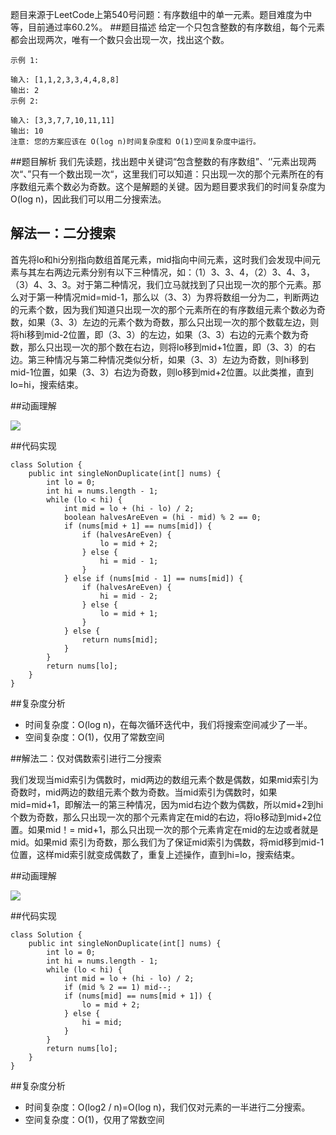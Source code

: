 题目来源于LeetCode上第540号问题：有序数组中的单一元素。题目难度为中等，目前通过率60.2%。
##题目描述
给定一个只包含整数的有序数组，每个元素都会出现两次，唯有一个数只会出现一次，找出这个数。

```
示例 1:

输入: [1,1,2,3,3,4,4,8,8]
输出: 2
示例 2:

输入: [3,3,7,7,10,11,11]
输出: 10
注意: 您的方案应该在 O(log n)时间复杂度和 O(1)空间复杂度中运行。
```
##题目解析
我们先读题，找出题中关键词“包含整数的有序数组”、‘’元素出现两次“、”只有一个数出现一次“，这里我们可以知道：只出现一次的那个元素所在的有序数组元素个数必为奇数。这个是解题的关键。因为题目要求我们的时间复杂度为O(log n)，因此我们可以用二分搜索法。

## 解法一：二分搜索

首先将lo和hi分别指向数组首尾元素，mid指向中间元素，这时我们会发现中间元素与其左右两边元素分别有以下三种情况，如：（1）3、3、4，（2）3、4、3，（3）4、3、3。对于第二种情况，我们立马就找到了只出现一次的那个元素。那么对于第一种情况mid=mid-1，那么以（3、3）为界将数组一分为二，判断两边的元素个数，因为我们知道只出现一次的那个元素所在的有序数组元素个数必为奇数，如果（3、3）左边的元素个数为奇数，那么只出现一次的那个数载左边，则将hi移到mid-2位置，即（3、3）的左边，如果（3、3）右边的元素个数为奇数，那么只出现一次的那个数在右边，则将lo移到mid+1位置，即（3、3）的右边。第三种情况与第二种情况类似分析，如果（3、3）左边为奇数，则hi移到mid-1位置，如果（3、3）右边为奇数，则lo移到mid+2位置。以此类推，直到lo=hi，搜索结束。

##动画理解

![](../Animation/Animation.gif)

##代码实现
```
class Solution {
    public int singleNonDuplicate(int[] nums) {
        int lo = 0;
        int hi = nums.length - 1;
        while (lo < hi) {
            int mid = lo + (hi - lo) / 2;
            boolean halvesAreEven = (hi - mid) % 2 == 0;
            if (nums[mid + 1] == nums[mid]) {
                if (halvesAreEven) {
                    lo = mid + 2;
                } else {
                    hi = mid - 1;
                }
            } else if (nums[mid - 1] == nums[mid]) {
                if (halvesAreEven) {
                    hi = mid - 2;
                } else {
                    lo = mid + 1;
                }
            } else {
                return nums[mid];
            }
        }
        return nums[lo];
    }
}
```
##复杂度分析

- 时间复杂度：O(log n)，在每次循环迭代中，我们将搜索空间减少了一半。
- 空间复杂度：O(1)，仅用了常数空间

##解法二：仅对偶数索引进行二分搜索

我们发现当mid索引为偶数时，mid两边的数组元素个数是偶数，如果mid索引为奇数时，mid两边的数组元素个数为奇数。当mid索引为偶数时，如果mid=mid+1，即解法一的第三种情况，因为mid右边个数为偶数，所以mid+2到hi个数为奇数，那么只出现一次的那个元素肯定在mid的右边，将lo移动到mid+2位置。如果mid！= mid+1，那么只出现一次的那个元素肯定在mid的左边或者就是mid。如果mid 索引为奇数，那么我们为了保证mid索引为偶数，将mid移到mid-1位置，这样mid索引就变成偶数了，重复上述操作，直到hi=lo，搜索结束。

##动画理解

![](../Animation/2.gif)

##代码实现

```
class Solution {
    public int singleNonDuplicate(int[] nums) {
        int lo = 0;
        int hi = nums.length - 1;
        while (lo < hi) {
            int mid = lo + (hi - lo) / 2;
            if (mid % 2 == 1) mid--;
            if (nums[mid] == nums[mid + 1]) {
                lo = mid + 2;
            } else {
                hi = mid;
            }
        }
        return nums[lo];
    }
}
```

##复杂度分析

- 时间复杂度：O(log2 / n)=O(log n)，我们仅对元素的一半进行二分搜索。
- 空间复杂度：O(1)，仅用了常数空间
